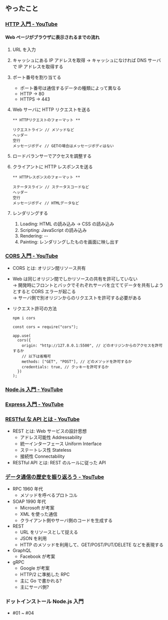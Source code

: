 ## やったこと

### [HTTP 入門 - YouTube](https://www.youtube.com/watch?v=b_apIgHNqtk)

#### Web ページがブラウザに表示されるまでの流れ

1. URL を入力
1. キャッシュにある IP アドレスを取得
   -> キャッシュになければ DNS サーバで IP アドレスを取得する
1. ポート番号を割り当てる
   - ポート番号は通信するデータの種類によって異なる
   - HTTP -> 80
   - HTTPS -> 443
1. Web サーバに HTTP リクエストを送る

   ```
   ** HTTPリクエストのフォーマット **

   リクエストライン // メソッドなど
   ヘッダー
   空行
   メッセージボディ // GETの場合はメッセージボディはない
   ```

1. ロードバランサーでアクセスを調整する
1. クライアントに HTTP レスポンスを送る

   ```
   ** HTTPレスポンスのフォーマット **

   ステータスライン // ステータスコードなど
   ヘッダー
   空行
   メッセージボディ // HTMLデータなど
   ```

1. レンダリングする
   1. Loading: HTML の読み込み -> CSS の読み込み
   1. Scripting: JavaScript の読み込み
   1. Rendering: --
   1. Painting: レンダリングしたものを画面に映し出す

### [CORS 入門 - YouTube](https://youtu.be/8fE2TmbPqlU?si=s7_qrkMQCH6pBv9X)

- CORS とは: オリジン間リソース共有
- Web は同じオリジン間でしかリソースの共有を許可していない  
  -> 開発時にフロントとバックでそれぞれサーバを立ててデータを共有しようとすると CORS エラーが起こる  
  -> サーバ側で別オリジンからのリクエストを許可する必要がある
- リクエスト許可の方法

  ```
  npm i cors
  ```

  ```node
  const cors = require("cors");

  app.use(
    cors({
      origin: "http://127.0.0.1:5500", // どのオリジンからのアクセスを許可するか
      // 以下は省略可
      methods: ["GET", "POST"], // どのメソッドを許可するか
      credentials: true, // クッキーを許可するか
    })
  );
  ```

### [Node.js 入門 - YouTube](https://www.youtube.com/watch?v=nSXnif14lVo)

### [Express 入門 - YouTube](https://www.youtube.com/watch?v=Zk7tpzaKv0U)

### [RESTful な API とは - YouTube](https://www.youtube.com/watch?v=rEGmSRZ-dWY)

- REST とは: Web サービスの設計思想
  - アドレス可能性 Addressability
  - 統一インターフェース Uniform Interface
  - ステートレス性 Stateless
  - 接続性 Connectability
- RESTful API とは: REST のルールに従った API

### [データ通信の歴史を振り返ろう - YouTube](https://www.youtube.com/watch?v=0CAtX95gAyM)

- RPC 1960 年代
  - メソッドを呼べるプロトコル
- SOAP 1990 年代
  - Microsoft が考案
  - XML を使った通信
  - クライアント側やサーバ側のコードを生成する
- REST
  - URL をリソースとして捉える
  - JSON を利用
  - HTTP のメソッドを利用して、GET/POST/PUT/DELETE などを表現する
- GraphQL
  - Facebook が考案
- gRPC
  - Google が考案
  - HTTP/2 に準拠した RPC
  - 主に Go で書かれる?
  - 主にサーバ側?

### ドットインストール Node.js 入門

- #01 ~ #04
